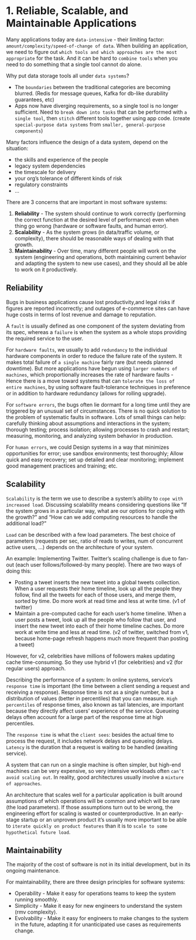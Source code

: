 # 1. Reliable, Scalable, and Maintainable Applications
Many applications today are `data-intensive` - their limiting factor: `amount/complexity/speed-of-change of data`. When building an application, we need to figure out `which tools and which approaches are the most appropriate` for the task. And it can be hard to `combine tools` when you need to do something that a single tool cannot do alone.

Why put data storage tools all under `data systems`?
- The `boundaries` between the traditional categories are becoming blurred. (Redis for message queues, Kafka for db-like durability guarantees, etc)
- Apps now have diverging requirements, so a single tool is no longer sufficient. Need to `break down into tasks` that can be performed with `a single tool`, then `stitch` different tools together using app code. (create `special-purpose data systems` from `smaller, general-purpose components`)

Many factors influence the design of a data system, depend on the situation:
- the skills and experience of the people
- legacy system dependencies
- the timescale for delivery
- your org’s tolerance of different kinds of risk
- regulatory constraints
- ...

There are 3 concerns that are important in most software systems: 
1. **Reliability** - The system should continue to work correctly (performing the correct function at the desired level of performance) even when thing go wrong (hardware or software faults, and human error).
2. **Scalability** - As the system grows (in data/traffic volume, or complexity), there should be reasonable ways of dealing with that growth.
3. **Maintainability** - Over time, many different people will work on the system (engineering and operations, both maintaining current behavior and adapting the system to new use cases), and they should all be able to work on it productively.

## Reliability
Bugs in business applications cause lost productivity,and legal risks if figures are reported incorrectly; and outages of e-commerce sites can have huge costs in terms of lost revenue and damage to reputation.

A `fault` is usually defined as one component of the system deviating from its spec, whereas a `failure` is when the system as a whole stops providing the required service to the user.

For `hardware faults`, we usually to add `redundancy` to the individual hardware components in order to reduce the failure rate of the system. It makes total failure of `a single machine` fairly rare (but needs planned downtime). But more applications have begun using `larger numbers of machines`, which proportionally increases the rate of hardware faults - Hence there is a move toward systems that can `tolerate the loss of entire machines`, by using software fault-tolerance techniques in preference or in addition to hardware redundancy (allows for rolling upgrade).

For `software errors`, the bugs often lie dormant for a long time until they are triggered by an unusual set of circumstances. There is no quick solution to the problem of systematic faults in software. Lots of small things can help: carefully thinking about assumptions and interactions in the system; thorough testing; process isolation; allowing processes to crash and restart; measuring, monitoring, and analyzing system behavior in production.

For `human errors`, we could Design systems in a way that minimizes opportunities for error; use sandbox environments; test thoroughly; Allow quick and easy recovery; set up detailed and clear monitoring; implement good management practices and training; etc. 

## Scalability
`Scalability` is the term we use to describe a system’s ability to `cope with increased load`. Discussing scalability means considering questions like “If the system grows in a particular way, what are our options for coping with the growth?” and “How can we add computing resources to handle the additional load?” 

`Load` can be described with a few load parameters. The best choice of parameters (requests per sec, ratio of reads to writes, num of concurrent active users, ...) depends on the architecture of your system. 

An example: Implementing Twitter. Twitter’s scaling challenge is due to fan-out (each user follows/followed-by many people). There are two ways of doing this:
- Posting a tweet inserts the new tweet into a global tweets collection. When a user requests their home timeline, look up all the people they follow, find all the tweets for each of those users, and merge them,  sorted by time. Do more work at read time and less at write time. (v1 of twitter)
- Maintain a pre-computed cache for each user’s home timeline. When a user posts a tweet, look up all the people who follow that user, and insert the new tweet into each of their home timeline caches. Do more work at write time and less at read time. (v2 of twitter, switched from v1, because home-page refresh happens much more frequent than posting a tweet)

However, for v2, celebrities have millions of followers makes updating cache time-consuming. So they use hybrid v1 (for celebrities) and v2 (for regular users) approach. 

Describing the performance of a system: In online systems, service’s `response time` is important (the time between a client sending a request and receiving a response). Response time is not as a single number, but a distribution of values (better in percentiles) that you can measure. `High percentiles` of response times, also known as tail latencies, are important because they directly affect users’ experience of the service. Queueing delays often account for a large part of the response time at high percentiles.

The `response time` is what the `client sees`: besides the actual time to process the request, it includes network delays and queueing delays. `Latency` is the duration that a request is waiting to be handled (awaiting service). 

A system that can run on a single machine is often simpler, but high-end machines can be very expensive, so very intensive workloads often `can’t avoid scaling out`. In reality, good architectures usually involve a  `mixture of approaches`.

An architecture that scales well for a particular application is built around assumptions of which operations will be common and which will be rare (the load parameters). If those assumptions turn out to be wrong, the engineering effort for scaling is wasted or counterproductive. In an early-stage startup or an unproven product it’s usually more important to be able to `iterate quickly on product features` than it is to `scale to some hypothetical future load`.

## Maintainability
The majority of the cost of software is not in its initial development, but in its ongoing maintenance. 

For maintainability, there are three design principles for software systems:
- Operability - Make it easy for operations teams to keep the system running smoothly.
- Simplicity - Make it easy for new engineers to understand the system (rmv complexity).
- Evolvability - Make it easy for engineers to make changes to the system in the future, adapting it for unanticipated use cases as requirements change.











